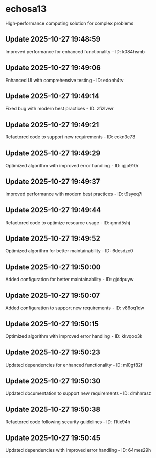 # echosa13
High-performance computing solution for complex problems

## Update 2025-10-27 19:48:59
Improved performance for enhanced functionality - ID: k084hsmb


## Update 2025-10-27 19:49:06
Enhanced UI with comprehensive testing - ID: edonh4tv


## Update 2025-10-27 19:49:14
Fixed bug with modern best practices - ID: zfizlvwr


## Update 2025-10-27 19:49:21
Refactored code to support new requirements - ID: eokn3c73


## Update 2025-10-27 19:49:29
Optimized algorithm with improved error handling - ID: qjjp910r


## Update 2025-10-27 19:49:37
Improved performance with modern best practices - ID: t9syeq7i


## Update 2025-10-27 19:49:44
Refactored code to optimize resource usage - ID: gnnd5shj


## Update 2025-10-27 19:49:52
Optimized algorithm for better maintainability - ID: 6desdzc0


## Update 2025-10-27 19:50:00
Added configuration for better maintainability - ID: gjddpuyw


## Update 2025-10-27 19:50:07
Added configuration to support new requirements - ID: v86oq1dw


## Update 2025-10-27 19:50:15
Optimized algorithm with improved error handling - ID: kkvqoo3k


## Update 2025-10-27 19:50:23
Updated dependencies for enhanced functionality - ID: ml0gf82f


## Update 2025-10-27 19:50:30
Updated documentation to support new requirements - ID: dmhnrasz


## Update 2025-10-27 19:50:38
Refactored code following security guidelines - ID: f1tix94h


## Update 2025-10-27 19:50:45
Updated dependencies with improved error handling - ID: 64mes29h

